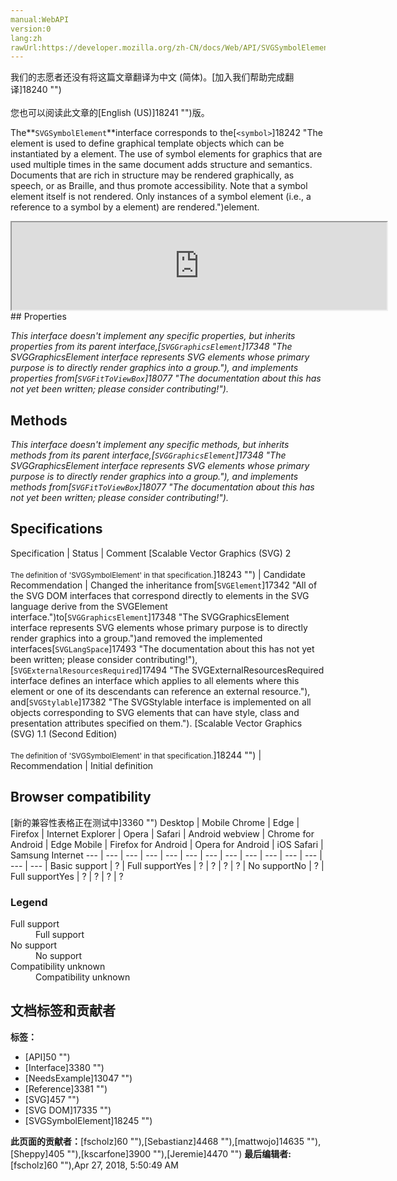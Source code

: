 ```yaml
---
manual:WebAPI
version:0
lang:zh
rawUrl:https://developer.mozilla.org/zh-CN/docs/Web/API/SVGSymbolElement
---
```




<bdi>我们的志愿者还没有将这篇文章翻译为<bdi>中文 (简体)</bdi>。[加入我们帮助完成翻译]18240 "")<br></br>您也可以阅读此文章的[English (US)]18241 "")版。</bdi>






The**`SVGSymbolElement`**interface corresponds to the[`<symbol>`]18242 "The <symbol> element is used to define graphical template objects which can be instantiated by a <use> element. The use of symbol elements for graphics that are used multiple times in the same document adds structure and semantics. Documents that are rich in structure may be rendered graphically, as speech, or as Braille, and thus promote accessibility. Note that a symbol element itself is not rendered. Only instances of a symbol element (i.e., a reference to a symbol by a <use> element) are rendered.")element.

<iframe src='https://mdn.mozillademos.org/en-US/docs/Web/API/SVGSymbolElement$samples/inheritance_diagram?revision=1377412' width='600' height='140'></iframe>
## Properties<a name="Properties"></a>


<em>This interface doesn&#39;t implement any specific properties, but inherits properties from its parent interface,[`SVGGraphicsElement`]17348 "The SVGGraphicsElement interface represents SVG elements whose primary purpose is to directly render graphics into a group."), and implements properties from[`SVGFitToViewBox`]18077 "The documentation about this has not yet been written; please consider contributing!").</em>


## Methods<a name="Methods"></a>


<em>This interface doesn&#39;t implement any specific methods, but inherits methods from its parent interface,[`SVGGraphicsElement`]17348 "The SVGGraphicsElement interface represents SVG elements whose primary purpose is to directly render graphics into a group."), and implements methods from[`SVGFitToViewBox`]18077 "The documentation about this has not yet been written; please consider contributing!").</em>


## Specifications<a name="Specifications"></a>
Specification | Status | Comment 
[Scalable Vector Graphics (SVG) 2<br></br><small>The definition of &#39;SVGSymbolElement&#39; in that specification.</small>]18243 "") | Candidate Recommendation | Changed the inheritance from[`SVGElement`]17342 "All of the SVG DOM interfaces that correspond directly to elements in the SVG language derive from the SVGElement interface.")to[`SVGGraphicsElement`]17348 "The SVGGraphicsElement interface represents SVG elements whose primary purpose is to directly render graphics into a group.")and removed the implemented interfaces[`SVGLangSpace`]17493 "The documentation about this has not yet been written; please consider contributing!"),[`SVGExternalResourcesRequired`]17494 "The SVGExternalResourcesRequired interface defines an interface which applies to all elements where this element or one of its descendants can reference an external resource."), and[`SVGStylable`]17382 "The SVGStylable interface is implemented on all objects corresponding to SVG elements that can have style, class and presentation attributes specified on them."). 
[Scalable Vector Graphics (SVG) 1.1 (Second Edition)<br></br><small>The definition of &#39;SVGSymbolElement&#39; in that specification.</small>]18244 "") | Recommendation | Initial definition 


## Browser compatibility<a name="Browser_compatibility"></a>
[新的兼容性表格正在测试中<i></i>]3360 "")
<abbr>Desktop<i></i></abbr> | <abbr>Mobile<i></i></abbr> 
<abbr>Chrome<i></i></abbr> | <abbr>Edge<i></i></abbr> | <abbr>Firefox<i></i></abbr> | <abbr>Internet Explorer<i></i></abbr> | <abbr>Opera<i></i></abbr> | <abbr>Safari<i></i></abbr> | <abbr>Android webview<i></i></abbr> | <abbr>Chrome for Android<i></i></abbr> | <abbr>Edge Mobile<i></i></abbr> | <abbr>Firefox for Android<i></i></abbr> | <abbr>Opera for Android<i></i></abbr> | <abbr>iOS Safari<i></i></abbr> | <abbr>Samsung Internet<i></i></abbr> 
 ---  |  ---  |  ---  |  ---  |  ---  |  ---  |  ---  |  ---  |  ---  |  ---  |  ---  |  ---  |  ---  |  ---  | 
Basic support | <abbr>?</abbr> | <abbr>Full support</abbr>Yes | <abbr>?</abbr> | <abbr>?</abbr> | <abbr>?</abbr> | <abbr>?</abbr> | <abbr>No support</abbr>No | <abbr>?</abbr> | <abbr>Full support</abbr>Yes | <abbr>?</abbr> | <abbr>?</abbr> | <abbr>?</abbr> | <abbr>?</abbr> 


### Legend<a name="Legend"></a>
<dl><dt id=''><abbr>Full support</abbr></dt><dd>Full support</dd><dt id=''><abbr>No support</abbr></dt><dd>No support</dd><dt id=''><abbr>Compatibility unknown</abbr></dt><dd>Compatibility unknown</dd></dl>



## 文档标签和贡献者
**标签：**
* [API]50 "")
* [Interface]3380 "")
* [NeedsExample]13047 "")
* [Reference]3381 "")
* [SVG]457 "")
* [SVG DOM]17335 "")
* [SVGSymbolElement]18245 "")

**此页面的贡献者：**[fscholz]60 ""),[Sebastianz]4468 ""),[mattwojo]14635 ""),[Sheppy]405 ""),[kscarfone]3900 ""),[Jeremie]4470 "")
**最后编辑者:**[fscholz]60 ""),<time>Apr 27, 2018, 5:50:49 AM</time>


